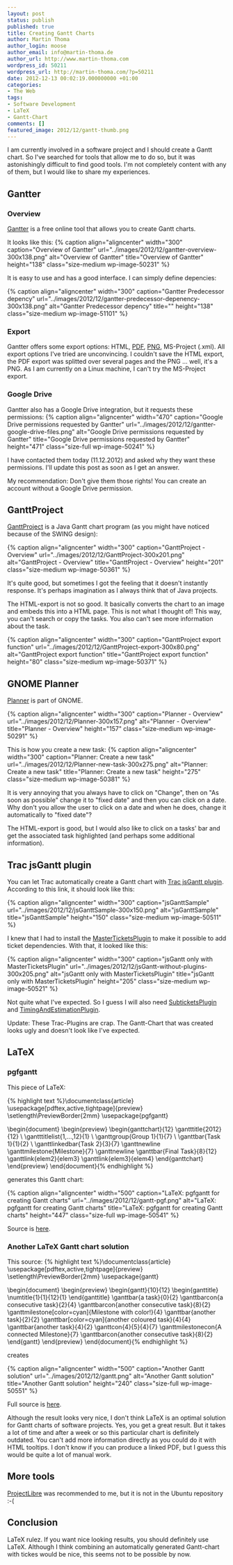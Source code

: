 ```yaml
---
layout: post
status: publish
published: true
title: Creating Gantt Charts
author: Martin Thoma
author_login: moose
author_email: info@martin-thoma.de
author_url: http://www.martin-thoma.com
wordpress_id: 50211
wordpress_url: http://martin-thoma.com/?p=50211
date: 2012-12-13 00:02:19.000000000 +01:00
categories:
- The Web
tags:
- Software Development
- LaTeX
- Gantt-Chart
comments: []
featured_image: 2012/12/gantt-thumb.png
---
```

I am currently involved in a software project and I should create a Gantt chart. So I've searched for tools that allow me to do so, but it was astonishingly difficult to find good tools. I'm not completely content with any of them, but I would like to share my experiences.

<h2>Gantter</h2>
<h3>Overview</h3>
<a href="https://app.gantter.com">Gantter</a> is a free online tool that allows you to create Gantt charts.

It looks like this:
{% caption align="aligncenter" width="300" caption="Overview of Gantter" url="../images/2012/12/gantter-overview-300x138.png" alt="Overview of Gantter" title="Overview of Gantter" height="138" class="size-medium wp-image-50231" %}

It is easy to use and has a good interface. I can simply define depencies:

{% caption align="aligncenter" width="300" caption="Gantter Predecessor depency" url="../images/2012/12/gantter-predecessor-depenency-300x138.png" alt="Gantter Predecessor depency" title="" height="138" class="size-medium wp-image-51101" %}

<h3>Export</h3>
Gantter offers some export options: HTML, <a href="http://martin-thoma.com/?attachment_id=50261">PDF</a>, <a href="http://martin-thoma.com/?attachment_id=50271">PNG</a>, MS-Project (.xml). All export options I've tried are unconvincing. I couldn't save the HTML export, the PDF export was splitted over several pages and the PNG ... well, it's a PNG. As I am currently on a Linux machine, I can't try the MS-Project export.

<h3>Google Drive</h3>
Gantter also has a Google Drive integration, but it requests these permissions:
{% caption align="aligncenter" width="470" caption="Google Drive permissions requested by Gantter" url="../images/2012/12/gantter-google-drive-files.png" alt="Google Drive permissions requested by Gantter" title="Google Drive permissions requested by Gantter" height="471" class="size-full wp-image-50241" %}

I have contacted them today (11.12.2012) and asked why they want these permissions. I'll update this post as soon as I get an answer.

My recommendation: Don't give them those rights! You can create an account without a Google Drive permission.

<h2>GanttProject</h2>
<a href="http://www.ganttproject.biz/">GanttProject</a> is a Java Gantt chart program (as you might have noticed because of the SWING design):

{% caption align="aligncenter" width="300" caption="GanttProject - Overview" url="../images/2012/12/GanttProject-300x201.png" alt="GanttProject - Overview" title="GanttProject - Overview" height="201" class="size-medium wp-image-50361" %}

It's quite good, but sometimes I got the feeling that it doesn't instantly response. It's perhaps imagination as I always think that of Java projects.

The HTML-export is not so good. It basically converts the chart to an image and embeds this into a HTML page. This is not what I thought of! This way, you can't search or copy the tasks. You also can't see more information about the task.

{% caption align="aligncenter" width="300" caption="GanttProject export function" url="../images/2012/12/GanttProject-export-300x80.png" alt="GanttProject export function" title="GanttProject export function" height="80" class="size-medium wp-image-50371" %}

<h2>GNOME Planner</h2>
<a href="https://live.gnome.org/Planner">Planner</a> is part of GNOME.

{% caption align="aligncenter" width="300" caption="Planner - Overview" url="../images/2012/12/Planner-300x157.png" alt="Planner - Overview" title="Planner - Overview" height="157" class="size-medium wp-image-50291" %}

This is how you create a new task:
{% caption align="aligncenter" width="300" caption="Planner: Create a new task" url="../images/2012/12/Planner-new-task-300x275.png" alt="Planner: Create a new task" title="Planner: Create a new task" height="275" class="size-medium wp-image-50381" %}

It is very annoying that you always have to click on "Change", then on "As soon as possible" change it to "fixed date" and then you can click on a date. Why don't you allow the user to click on a date and when he does, change it automatically to "fixed date"?

The HTML-export is good, but I would also like to click on a tasks' bar and get the associated task highlighted (and perhaps some additional information).

<h2>Trac jsGantt plugin</h2>
You can let Trac automatically create a Gantt chart with <a href="http://trac-hacks.org/wiki/TracJsGanttPlugin">Trac jsGantt plugin</a>. According to this link, it should look like this:

{% caption align="aligncenter" width="300" caption="jsGanttSample" url="../images/2012/12/jsGanttSample-300x150.png" alt="jsGanttSample" title="jsGanttSample" height="150" class="size-medium wp-image-50511" %}

I knew that I had to install the <a href="http://trac-hacks.org/wiki/MasterTicketsPlugin">MasterTicketsPlugin</a> to make it possible to add ticket dependencies. With that, it looked like this:

{% caption align="aligncenter" width="300" caption="jsGantt only with MasterTicketsPlugin" url="../images/2012/12/jsGantt-without-plugins-300x205.png" alt="jsGantt only with MasterTicketsPlugin" title="jsGantt only with MasterTicketsPlugin" height="205" class="size-medium wp-image-50521" %}

Not quite what I've expected. So I guess I will also need <a href="http://trac-hacks.org/wiki/SubticketsPlugin">SubticketsPlugin</a> and <a href="http://trac-hacks.org/wiki/TimingAndEstimationPlugin">TimingAndEstimationPlugin</a>.

Update: These Trac-Plugins are crap. The Gantt-Chart that was created looks ugly and doesn't look like I've expected.

<h2>LaTeX</h2>
<h3>pgfgantt</h3>
This piece of LaTeX:

{% highlight text %}\documentclass{article}
\usepackage[pdftex,active,tightpage]{preview}
\setlength\PreviewBorder{2mm}
\usepackage{pgfgantt}

\begin{document}
\begin{preview}
    \begin{ganttchart}{12}
    \gantttitle{2012}{12} \\
    \gantttitlelist{1,...,12}{1} \\
    \ganttgroup{Group 1}{1}{7} \\
    \ganttbar{Task 1}{1}{2} \\
    \ganttlinkedbar{Task 2}{3}{7} \ganttnewline
    \ganttmilestone{Milestone}{7} \ganttnewline
    \ganttbar{Final Task}{8}{12}
    \ganttlink{elem2}{elem3}
    \ganttlink{elem3}{elem4}
    \end{ganttchart}
\end{preview}
\end{document}{% endhighlight %}

generates this Gantt chart:

{% caption align="aligncenter" width="500" caption="LaTeX: pgfgantt for creating Gantt charts" url="../images/2012/12/gantt-pgf.png" alt="LaTeX: pgfgantt for creating Gantt charts" title="LaTeX: pgfgantt for creating Gantt charts" height="447" class="size-full wp-image-50541" %}

Source is <a href="https://github.com/MartinThoma/LaTeX-examples/tree/master/documents/gantt-pgf">here</a>.

<h3>Another LaTeX Gantt chart solution</h3>
This source:
{% highlight text %}\documentclass{article}
\usepackage[pdftex,active,tightpage]{preview}
\setlength\PreviewBorder{2mm}
\usepackage{gantt}

\begin{document}
\begin{preview}
  \begin{gantt}{10}{12}
    \begin{ganttitle}
    \numtitle{1}{1}{12}{1}
    \end{ganttitle}
    \ganttbar{a task}{0}{2}
    \ganttbarcon{a consecutive task}{2}{4}
    \ganttbarcon{another consecutive task}{8}{2}
    \ganttmilestone[color=cyan]{Milestone with color!}{4}
    \ganttbar{another task}{2}{2}
    \ganttbar[color=cyan]{another coloured task}{4}{4}
    \ganttbar{another task}{4}{2}
    \ganttcon{4}{5}{4}{7}
    \ganttmilestonecon{A connected Milestone}{7}
    \ganttbarcon{another consecutive task}{8}{2}
  \end{gantt}
\end{preview}
\end{document}{% endhighlight %}

creates

{% caption align="aligncenter" width="500" caption="Another Gantt solution" url="../images/2012/12/gantt.png" alt="Another Gantt solution" title="Another Gantt solution" height="240" class="size-full wp-image-50551" %}

Full source is <a href="https://github.com/MartinThoma/LaTeX-examples/tree/master/documents/gantt">here</a>.

Although the result looks very nice, I don't think LaTeX is an optimal solution for Gantt charts of software projects. Yes, you get a great result. But it takes a lot of time and after a week or so this particular chart is definitely outdated. You can't add more information directly as you could do it with HTML tooltips. I don't know if you can produce a linked PDF, but I guess this would be quite a lot of manual work. 

<h2>More tools</h2>
<a href="http://www.projectlibre.org/">ProjectLibre</a> was recommended to me, but it is not in the Ubuntu repository :-(

<h2>Conclusion</h2>
LaTeX rulez. If you want nice looking results, you should definitely use LaTeX. Although I think combining an automatically generated Gantt-chart with tickes would be nice, this seems not to be possible by now.
